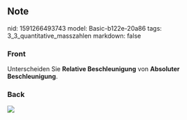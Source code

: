 ## Note
nid: 1591266493743
model: Basic-b122e-20a86
tags: 3_3_quantitative_masszahlen
markdown: false

### Front
Unterscheiden Sie <b>Relative Beschleunigung</b> von <b>Absoluter
Beschleunigung</b>.

### Back
<img src="paste-d69aac8bb2681a7884416d4b6cd019904b0d50d5.jpg">
